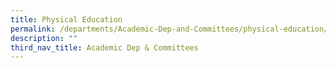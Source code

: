 ```yaml
---
title: Physical Education
permalink: /departments/Academic-Dep-and-Committees/physical-education/
description: ""
third_nav_title: Academic Dep & Committees
---
```

